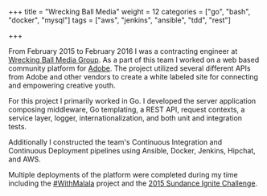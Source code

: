 +++
title = "Wrecking Ball Media"
weight = 12
categories = ["go", "bash", "docker", "mysql"]
tags = ["aws", "jenkins", "ansible", "tdd", "rest"]

+++

[wbm]: http://wreckingballmedia.com/
[adobe]: http://www.adobe.com/
[malala]: https://withmalala.org/
[sundance]: https://sundanceignitewhatsnext.org

From February 2015 to February 2016 I was a contracting engineer at [Wrecking
Ball Media Group][wbm]. As a part of this team I worked on a web based
community platform for [Adobe][adobe]. The project utilized several different
APIs from Adobe and other vendors to create a white labeled site for connecting
and empowering creative youth.

<!--more-->

For this project I primarily worked in Go. I developed the server application
composing middleware, Go templating, a REST API, request contexts, a service
layer, logger, internationalization, and both unit and integration tests.

Additionally I constructed the team's Continuous Integration and Continuous
Deployment pipelines using Ansible, Docker, Jenkins, Hipchat, and AWS.

Multiple deployments of the platform were completed during my time including
the [#WithMalala][malala] project and the [2015 Sundance Ignite
Challenge][sundance].
